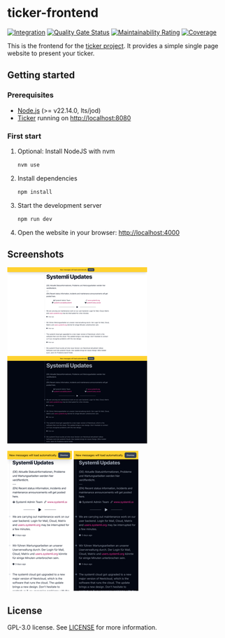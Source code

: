 # ticker-frontend

[![Integration](https://github.com/systemli/ticker-frontend/actions/workflows/integration.yaml/badge.svg)](https://github.com/systemli/ticker-frontend/actions/workflows/integration.yaml) [![Quality Gate Status](https://sonarcloud.io/api/project_badges/measure?project=systemli_ticker-frontend&metric=alert_status)](https://sonarcloud.io/summary/new_code?id=systemli_ticker-frontend) [![Maintainability Rating](https://sonarcloud.io/api/project_badges/measure?project=systemli_ticker-frontend&metric=sqale_rating)](https://sonarcloud.io/summary/new_code?id=systemli_ticker-frontend) [![Coverage](https://sonarcloud.io/api/project_badges/measure?project=systemli_ticker-frontend&metric=coverage)](https://sonarcloud.io/summary/new_code?id=systemli_ticker-frontend)

This is the frontend for the [ticker project](https://github.com/systemli/ticker).
It provides a simple single page website to present your ticker.

## Getting started

### Prerequisites

- [Node.js](https://nodejs.org/en/) (>= v22.14.0, lts/jod)
- [Ticker](https://github.com/systemli/ticker) running on <http://localhost:8080>

### First start

1. Optional: Install NodeJS with nvm

    ```bash
    nvm use
    ```

2. Install dependencies

    ```bash
    npm install
    ```

3. Start the development server

    ```bash
    npm run dev
    ```

4. Open the website in your browser: <http://localhost:4000>

## Screenshots

[![Screenshot Desktop](assets/screenshot-desktop-default-small.png)](assets/screenshot-desktop-default.png)
[![Screenshot Desktop](assets/screenshot-desktop-dark-small.png)](assets/screenshot-desktop-dark.png)

[![Screenshot Mobile](assets/screenshot-mobile-default-small.png)](assets/screenshot-mobile-default.png)
[![Screenshot Mobile](assets/screenshot-mobile-dark-small.png)](assets/screenshot-mobile-dark.png)

## License

GPL-3.0 license. See [LICENSE](LICENSE) for more information.
